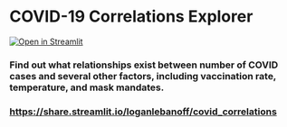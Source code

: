 # COVID-19 Correlations Explorer

[![Open in Streamlit](https://static.streamlit.io/badges/streamlit_badge_black_white.svg)](https://share.streamlit.io/loganlebanoff/covid_correlations/)

### Find out what relationships exist between number of COVID cases and several other factors, including vaccination rate, temperature, and mask mandates.

### https://share.streamlit.io/loganlebanoff/covid_correlations
